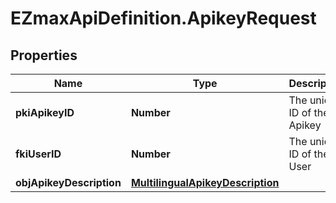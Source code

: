 # EZmaxApiDefinition.ApikeyRequest

## Properties

Name | Type | Description | Notes
------------ | ------------- | ------------- | -------------
**pkiApikeyID** | **Number** | The unique ID of the Apikey | [optional] 
**fkiUserID** | **Number** | The unique ID of the User | 
**objApikeyDescription** | [**MultilingualApikeyDescription**](MultilingualApikeyDescription.md) |  | 


